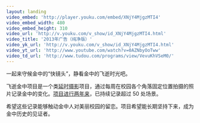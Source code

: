 ```yaml
---
layout: landing
video_embed: 'http://player.youku.com/embed/XNjY4MjgzMTI4'
video_embed_width: 480
video_embed_height: 310
video_url: 'http://v.youku.com/v_show/id_XNjY4MjgzMTI4.html'
video_title: '2013年广告（纯净版）'
video_yk_url: 'http://v.youku.com/v_show/id_XNjY4MjgzMTI4.html'
video_yt_url: 'http://www.youtube.com/watch?v=0AZNbyOoTww'
video_td_url: 'http://www.tudou.com/programs/view/VevuKhVSeM0/'
---
```


一起来守候金中的“快镜头”，静看金中的飞逝时光吧。

飞逝金中项目是一个类<acronym title="timelapse">延时摄影</acronym>项目，通过每周在校园各个角落固定位置拍摄的照片记录金中的变化。[项目进行两年来](introduction.html?utm_source=fleetingjz&utm_medium=inlinelink&utm_campaign=fleetingjz%2Fintroduction&utm_content=landing_slogan "项目介绍")，已持续记录超过 50 处场景。

希望这些记录能够触动金中人对美丽校园的留恋。项目希望能长期坚持下来，成为金中历史的见证者。